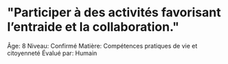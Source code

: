 # "Participer à des activités favorisant l’entraide et la collaboration."

Âge: 8
Niveau: Confirmé
Matière: Compétences pratiques de vie et citoyenneté
Évalué par: Humain